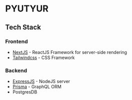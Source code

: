 # PYUTYUR

## Tech Stack

### Frontend

- [NextJS](https://nextjs.org/) - ReactJS Framework for server-side rendering
- [Tailwindcss](https://tailwindcss.com/) - CSS Framework

### Backend

- [ExpressJS](https://expressjs.com/) - NodeJS server
- [Prisma](https://www.prisma.io/) - GraphQL ORM
- PostgresDB
